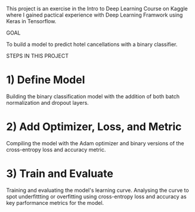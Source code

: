 This project is an exercise in the Intro to Deep Learning Course on Kaggle where I gained pactical experience with Deep Learning Framwork using Keras in Tensorflow.

GOAL 

To build a model to predict hotel cancellations with a binary classifier.

STEPS IN THIS PROJECT

# 1) Define Model #

Building the binary classification model with the addition of both batch normalization and dropout layers.

# 2) Add Optimizer, Loss, and Metric #

Compiling the model with the Adam optimizer and binary versions of the cross-entropy loss and accuracy metric.

# 3) Train and Evaluate #

Training and evaluating the model's learning curve. Analysing the curve to spot underfittting or overfitting using cross-entropy loss and accuracy as key parformance metrics for the model.


